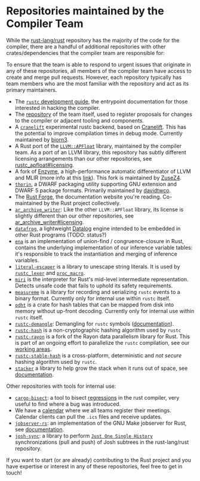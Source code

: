 # Repositories maintained by the Compiler Team

While the [rust-lang/rust] repository has the majority of the code for the compiler, there are a handful of additional repositories with other crates/dependencies that the compiler team are responsible for:

To ensure that the team is able to respond to urgent issues that originate in any of these repositories, all members of the compiler team have access to create and merge pull requests. However, each repository typically has team members who are the most familiar with the repository and act as its primary maintainers.

- The [`rustc` development guide][rustc-dev-guide], the entrypoint documentation for those interested in hacking the compiler.
- The [repository][compiler-team] of the team itself, used to register proposals for changes to the compiler or adjacent tooling and components.
- A [`cranelift`][cranelift-backend] experimental rustc backend, based on [Cranelift]. This has the potential to improve compilation times in debug mode. Currently maintained by [bjorn3].
- A Rust port of the [`LLVM::APFloat`][rustc_apfloat] library, maintained by the compiler team. As a port of an LLVM library, this repository has subtly different licensing arrangements than our other repositories, see [rustc_apfloat#licensing].
- A fork of [Enzyme], a high-performance automatic differentiator of LLVM and MLIR (more info at this [link][enzyme-mit]). This fork is maintained by [ZuseZ4].
- [`thorin`][thorin], a DWARF packaging utility supporting GNU extension and DWARF 5 package formats. Primarily maintained by [davidtwco][davidtwco].
- The [Rust Forge], the documentation website you're reading. Co-maintained by the Rust project collectively.
- [`ar_archive_writer`][ar_archive_writer]: Like the other `LLVM::APFloat` library, its license is slightly different than our other repositories, see [ar_archive_writer#licensing].
- [`datafrog`][datafrog], a lightweight [Datalog] engine intended to be embedded in other Rust programs (TODO: status?)
- [`ena`][ena] is an implementation of union-find / congruence-closure in Rust, contains the underlying implementation of our inference variable tables: it's responsible to track the instantiation and merging of inference variables.
- [`literal-escaper`][literal-escaper] is a library to unescape string literals. It is used by [`rustc_lexer`][rustc_lexer] and [`proc_macro`][proc_macro].
- [`miri`][miri] is the interpreter for Rust's mid-level intermediate representation. Detects unsafe code that fails to uphold its safety requirements.
- [`measureme`][measureme] is a library for recording and serializing `rustc` events to a binary format. Currently only for internal use within `rustc` itself.
- [`odht`][odht] is a crate for hash tables that can be mapped from disk into memory without up-front decoding. Currently only for internal use within `rustc` itself.
- [`rustc-demangle`][rustc-demangle]: Demangling for `rustc` symbols ([documentation][rustc_demangle_docs]).
- [`rustc-hash`][rustc-hash] is a non-cryptographic hashing algorithm used by `rustc`
- [`rustc-rayon`][rustc-rayon] is a fork of the Rayon data parallelism library for Rust. This is part of an ongoing effort to parallelize the `rustc` compilation, see our [working areas].
- [`rustc-stable-hash`][rustc-stable-hash] is a cross-platform, deterministic and *not secure* hashing algorithm used by `rustc`.
- [`stacker`][stacker] a library to help grow the stack when it runs out of space, see [documentation][stacker_docs].

Other repositories with tools for internal use:

- [`cargo-bisect`][cargo-bisect]: a tool to bisect [regressions] in the rust compiler, very useful to find where a bug was introduced.
- We have a [calendar] where we all teams register their meetings. Calendar clients can pull the `.ics` files and receive updates.
- [`jobserver-rs`][jobserver-rs]: an implementation of the GNU Make jobserver for Rust, see [documentation][jobserver_docs].
- [`josh-sync`][josh-sync]: a library to perform [`Just One Single History`][josh] synchronizations (pull and push) of Josh subtrees in the rust-lang/rust repository.

If you want to start (or are already) contributing to the Rust project and you have expertise or interest in any of these repositories, feel free to get in touch!

[rust-lang/rust]: https://github.com/rust-lang/rust
[cranelift-backend]: https://github.com/rust-lang/rustc_codegen_cranelift
[cranelift]: https://github.com/bytecodealliance/wasmtime/blob/main/cranelift
[rustc_apfloat]: https://github.com/rust-lang/rustc_apfloat
[rustc_apfloat#licensing]: https://github.com/rust-lang/rustc_apfloat#licensing
[enzyme]: https://github.com/rust-lang/enzyme
[enzyme-mit]: https://enzyme.mit.edu/
[thorin]: https://github.com/rust-lang/thorin
[rust forge]: https://github.com/rust-lang/rust-forge
[other]: https://github.com/orgs/rust-lang/teams/compiler/repositories

[calendar]: https://github.com/rust-lang/calendar
[compiler-team]: https://github.com/rust-lang/compiler-team
[cargo-bisect]: https://github.com/rust-lang/cargo-bisect-rustc
[regressions]: https://github.com/rust-lang/rust/issues?q=sort%3Aupdated-desc%20is%3Aissue%20(label%3Aregression-from-stable-to-beta%20OR%20label%3Aregression-untriaged%20OR%20label%3Aregression-from-stable-to-stable)
[rustc-dev-guide]: https://github.com/rust-lang/rustc-dev-guide
[ar_archive_writer]: https://github.com/rust-lang/ar_archive_writer
[ar_archive_writer#licensing]: https://github.com/rust-lang/ar_archive_writer#licensing
[datafrog]: https://github.com/rust-lang/datafrog
[ena]: https://github.com/rust-lang/ena
[literal-escaper]: https://github.com/rust-lang/literal-escaper
[measureme]: https://github.com/rust-lang/measureme
[miri]: https://github.com/rust-lang/miri
[odht]: https://github.com/rust-lang/odht
[rustc-demangle]: https://github.com/rust-lang/rustc-demangle
[rustc-hash]: https://github.com/rust-lang/rustc-hash
[rustc-rayon]: https://github.com/rust-lang/rustc-rayon
[rustc-stable-hash]: https://github.com/rust-lang/rustc-stable-hash
[stacker]: https://github.com/rust-lang/stacker
[stacker_docs]: https://docs.rs/stacker
[datalog]: https://en.wikipedia.org/wiki/Datalog
[rustc_lexer]: https://rustc-dev-guide.rust-lang.org/the-parser.html
[proc_macro]: https://rustc-dev-guide.rust-lang.org/macro-expansion.html#procedural-macros
[rustc_demangle_docs]: https://docs.rs/rustc-demangle
[working areas]: ./working-areas.html#working-areas
[jobserver-rs]: https://github.com/rust-lang/jobserver-rs
[jobserver_docs]: https://docs.rs/jobserver
[josh]: https://github.com/josh-project/josh
[josh-sync]: https://github.com/rust-lang/josh-sync

[bjorn3]: https://github.com/bjorn3
[zusez4]: https://github.com/ZuseZ4
[davidtwco]: https://github.com/davidtwco
